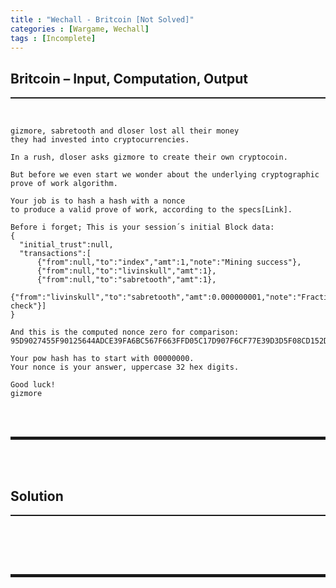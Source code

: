 ```yaml
---
title : "Wechall - Britcoin [Not Solved]"
categories : [Wargame, Wechall]
tags : [Incomplete]
---
```


## Britcoin – Input, Computation, Output
<hr style="border-top: 1px solid;"><br>

```
gizmore, sabretooth and dloser lost all their money 
they had invested into cryptocurrencies.

In a rush, dloser asks gizmore to create their own cryptocoin.

But before we even start we wonder about the underlying cryptographic 
prove of work algorithm.

Your job is to hash a hash with a nonce 
to produce a valid prove of work, according to the specs[Link].

Before i forget; This is your session´s initial Block data:
{
  "initial_trust":null,
  "transactions":[
      {"from":null,"to":"index","amt":1,"note":"Mining success"}, 
      {"from":null,"to":"livinskull","amt":1},
      {"from":null,"to":"sabretooth","amt":1},
      {"from":"livinskull","to":"sabretooth","amt":0.000000001,"note":"Fraction check"}]
}

And this is the computed nonce zero for comparison:
95D9027455F90125644ADCE39FA6BC567F663FFD05C17D907F6CF77E39D3D5F08CD152DE1157F5A4F4015050F003F469EC9CDA81936FBF4A2CFB548EF275FEDF

Your pow hash has to start with 00000000.
Your nonce is your answer, uppercase 32 hex digits.

Good luck!
gizmore
```

<br><br>
<hr style="border: 2px solid;">
<br><br>

## Solution
<hr style="border-top: 1px solid;"><br>

<br><br>
<hr style="border: 2px solid;">
<br><br>

